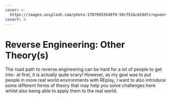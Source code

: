 ```yaml
---
cover: >-
  https://images.unsplash.com/photo-1707995354979-59cf51bc619d?crop=entropy&cs=srgb&fm=jpg&ixid=M3wxOTcwMjR8MHwxfHJhbmRvbXx8fHx8fHx8fDE3MTAyMDQxNzF8&ixlib=rb-4.0.3&q=85
coverY: 0
---
```


# Reverse Engineering: Other Theory(s)

The road path to reverse engineering can be hard for a lot of people to get into- at first, it is actually quite scary! However, as my goal was to put people in more real world environments with REplay, I want to also introduce some different forms of theory that may help you solve challenges here whilst also being able to apply them to the real world.
